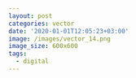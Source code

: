 ```yaml
---
layout: post
categories: vector
date: '2020-01-01T12:05:23+03:00'
image: /images/vector_14.png
image_size: 600x600
tags:
  - digital
---
```

